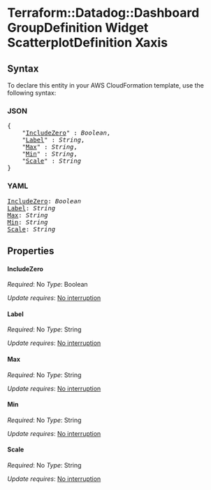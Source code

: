 # Terraform::Datadog::Dashboard GroupDefinition Widget ScatterplotDefinition Xaxis

## Syntax

To declare this entity in your AWS CloudFormation template, use the following syntax:

### JSON

<pre>
{
    "<a href="#includezero" title="IncludeZero">IncludeZero</a>" : <i>Boolean</i>,
    "<a href="#label" title="Label">Label</a>" : <i>String</i>,
    "<a href="#max" title="Max">Max</a>" : <i>String</i>,
    "<a href="#min" title="Min">Min</a>" : <i>String</i>,
    "<a href="#scale" title="Scale">Scale</a>" : <i>String</i>
}
</pre>

### YAML

<pre>
<a href="#includezero" title="IncludeZero">IncludeZero</a>: <i>Boolean</i>
<a href="#label" title="Label">Label</a>: <i>String</i>
<a href="#max" title="Max">Max</a>: <i>String</i>
<a href="#min" title="Min">Min</a>: <i>String</i>
<a href="#scale" title="Scale">Scale</a>: <i>String</i>
</pre>

## Properties

#### IncludeZero

_Required_: No
_Type_: Boolean

_Update requires_: [No interruption](https://docs.aws.amazon.com/AWSCloudFormation/latest/UserGuide/using-cfn-updating-stacks-update-behaviors.html#update-no-interrupt)

#### Label

_Required_: No
_Type_: String

_Update requires_: [No interruption](https://docs.aws.amazon.com/AWSCloudFormation/latest/UserGuide/using-cfn-updating-stacks-update-behaviors.html#update-no-interrupt)

#### Max

_Required_: No
_Type_: String

_Update requires_: [No interruption](https://docs.aws.amazon.com/AWSCloudFormation/latest/UserGuide/using-cfn-updating-stacks-update-behaviors.html#update-no-interrupt)

#### Min

_Required_: No
_Type_: String

_Update requires_: [No interruption](https://docs.aws.amazon.com/AWSCloudFormation/latest/UserGuide/using-cfn-updating-stacks-update-behaviors.html#update-no-interrupt)

#### Scale

_Required_: No
_Type_: String

_Update requires_: [No interruption](https://docs.aws.amazon.com/AWSCloudFormation/latest/UserGuide/using-cfn-updating-stacks-update-behaviors.html#update-no-interrupt)

